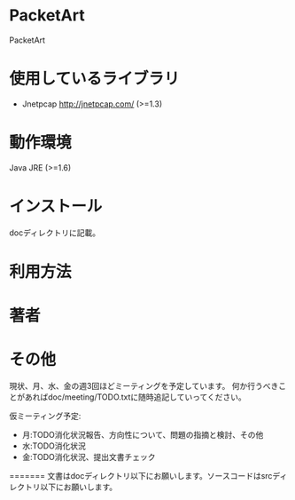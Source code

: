 
PacketArt
=========
PacketArt 

使用しているライブラリ
=========
* Jnetpcap <http://jnetpcap.com/> (>=1.3)

動作環境
=========
Java JRE (>=1.6)

インストール
=========
docディレクトリに記載。

利用方法
=========

著者
=========

その他
=========
現状、月、水、金の週3回ほどミーティングを予定しています。 
何か行うべきことがあればdoc/meeting/TODO.txtに随時追記していってください。 

仮ミーティング予定:
* 月:TODO消化状況報告、方向性について、問題の指摘と検討、その他
* 水:TODO消化状況
* 金:TODO消化状況、提出文書チェック

=======
文書はdocディレクトリ以下にお願いします。ソースコードはsrcディレクトリ以下にお願いします。